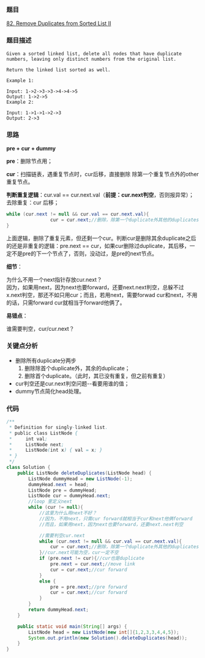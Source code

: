 ### 题目
[82. Remove Duplicates from Sorted List II](https://leetcode.com/problems/remove-duplicates-from-sorted-list-ii/)

### 题目描述
```
Given a sorted linked list, delete all nodes that have duplicate numbers, leaving only distinct numbers from the original list.

Return the linked list sorted as well.

Example 1:

Input: 1->2->3->3->4->4->5
Output: 1->2->5
Example 2:

Input: 1->1->1->2->3
Output: 2->3
```

### 思路
**pre + cur + dummy**

**pre**：删除节点用；

**cur**：扫描链表，遇重复节点时，cur后移，直接删除 除第一个重复节点外的other 重复节点。

**判断重复逻辑**：cur.val == cur.next.val（**前提：cur.next判空**，否则报异常）；去除重复：cur 后移；

```java 
while (cur.next != null && cur.val == cur.next.val){
                cur = cur.next;//删除，除第一个duplicate外其他的duplicates
}
```
上面逻辑，删除了重复元素，但还剩一个cur。判断cur是删除其余duplicate之后的还是非重复的逻辑：pre.next == cur，如果cur删除过duplicate，其后移，一定不是pre的下一个节点了，否则，没动过，是pre的next节点。

**细节**：

为什么不用一个next指针存放cur.next？  
因为，如果用next，因为next也要forward，还要next.next判空，总躲不过x.next判空，那还不如只用cur；而且，若用next，需要forwad cur和next，不用的话，只需forward cur就相当于forward他俩了。

**易错点**：

谁需要判空，cur/cur.next？

### 关键点分析
* 删除所有duplicate分两步
	1. 删除除首个duplicate外，其余的duplicate；
	2. 删除首个duplicate。（此时，其已没有重复，但之前有重复）
* cur判空还是cur.next判空问题--看要用谁的值；
* dummy节点简化head处理。

### 代码
```java
/**
 * Definition for singly-linked list.
 * public class ListNode {
 *     int val;
 *     ListNode next;
 *     ListNode(int x) { val = x; }
 * }
 */
class Solution {
    public ListNode deleteDuplicates(ListNode head) {
        ListNode dummyHead = new ListNode(-1);
        dummyHead.next = head;
        ListNode pre = dummyHead;
        ListNode cur = dummyHead.next;
        //loop 里定义next
        while (cur != null){
            //这里为什么用next不好？
            //因为，不用next，只需cur forward就相当于cur和next他俩forward
            //而且，如果用next，因为next也要forward，还要next.next判空

            //需要判空cur.next
            while (cur.next != null && cur.val == cur.next.val){
                cur = cur.next;//删除，除第一个duplicate外其他的duplicates
            }//cur.next可能为空，cur一定不空
            if (pre.next != cur){//cur也是duplicate
                pre.next = cur.next;//move link
                cur = cur.next;//cur forward
            }
            else {
                pre = pre.next;//pre forward
                cur = cur.next;//cur forward
            }
        }
        return dummyHead.next;
    }

    public static void main(String[] args) {
        ListNode head = new ListNode(new int[]{1,2,3,3,4,4,5});
        System.out.println(new Solution().deleteDuplicates(head));
    }
}
```
